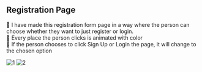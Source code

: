 ## Registration Page

🔹 I have made this registration form page in a way where the person can choose whether they want to just register or login.<br>
🔹 Every place the person clicks is animated with color<br>
🔹 If the person chooses to click Sign Up or Login the page, it will change to the chosen option<br>

![1](https://user-images.githubusercontent.com/117865111/202778251-870eedd2-a61d-4df4-8dd1-8be70c208daf.jpg)
![2](https://user-images.githubusercontent.com/117865111/202778255-a6b137b3-c1d6-4be1-bbcf-235facf0e2dc.jpg)
